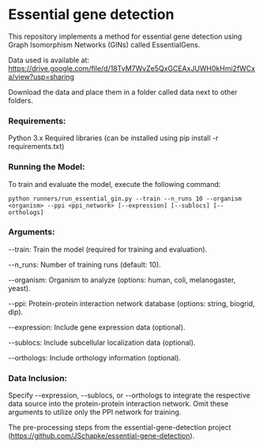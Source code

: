 # Essential gene detection

This repository implements a method for essential gene detection using Graph Isomorphism Networks (GINs) called EssentialGens.

Data used is available at: https://drive.google.com/file/d/18TyM7WvZe5QxGCEAxJUWH0kHmi2fWCxa/view?usp=sharing

Download the data and place them in a folder called data next to other folders.

### Requirements:

Python 3.x
Required libraries (can be installed using pip install -r requirements.txt)

### Running the Model:

To train and evaluate the model, execute the following command:

`python runners/run_essential_gin.py --train --n_runs 10 --organism <organism> --ppi <ppi_network> [--expression] [--sublocs] [--orthologs]`

### Arguments:

--train: Train the model (required for training and evaluation).

--n_runs: Number of training runs (default: 10).

--organism: Organism to analyze (options: human, coli, melanogaster, yeast).

--ppi: Protein-protein interaction network database (options: string, biogrid, dip).

--expression: Include gene expression data (optional).

--sublocs: Include subcellular localization data (optional).

--orthologs: Include orthology information (optional).

### Data Inclusion:

Specify --expression, --sublocs, or --orthologs to integrate the respective data source into the protein-protein interaction network.
Omit these arguments to utilize only the PPI network for training.

The pre-processing steps from the essential-gene-detection project (https://github.com/JSchapke/essential-gene-detection).
